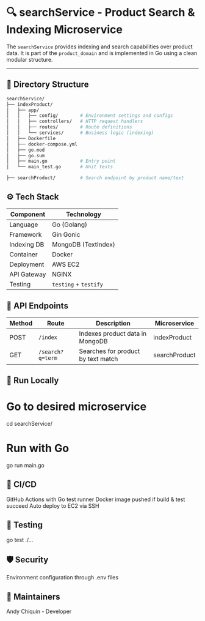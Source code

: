 # 🔍 searchService - Product Search & Indexing Microservice

The `searchService` provides indexing and search capabilities over product data. It is part of the `product_domain` and is implemented in Go using a clean modular structure.

---

## 🧩 Directory Structure

```bash
searchService/
├── indexProduct/
│   ├── app/
│   │   ├── config/        # Environment settings and configs
│   │   ├── controllers/   # HTTP request handlers
│   │   ├── routes/        # Route definitions
│   │   └── services/      # Business logic (indexing)
│   ├── Dockerfile
│   ├── docker-compose.yml
│   ├── go.mod
│   ├── go.sum
│   ├── main.go            # Entry point
│   └── main_test.go       # Unit tests

├── searchProduct/         # Search endpoint by product name/text


```

## ⚙️ Tech Stack

| Component   | Technology            |
| ----------- | --------------------- |
| Language    | Go (Golang)           |
| Framework   | Gin Gonic             |
| Indexing DB | MongoDB (TextIndex)   |
| Container   | Docker                |
| Deployment  | AWS EC2               |
| API Gateway | NGINX                 |
| Testing     | `testing` + `testify` |



## 📡 API Endpoints
| Method | Route            | Description                        | Microservice  |
| ------ | ---------------- | ---------------------------------- | ------------- |
| POST   | `/index`         | Indexes product data in MongoDB    | indexProduct  |
| GET    | `/search?q=term` | Searches for product by text match | searchProduct |



## 🚀 Run Locally
# Go to desired microservice
cd searchService/

# Run with Go
go run main.go


## 🔄 CI/CD
GitHub Actions with Go test runner
Docker image pushed if build & test succeed
Auto deploy to EC2 via SSH

## 🧪 Testing
go test ./...

## 🛡️ Security
Environment configuration through .env files

## 🧠 Maintainers
Andy Chiquin - Developer 